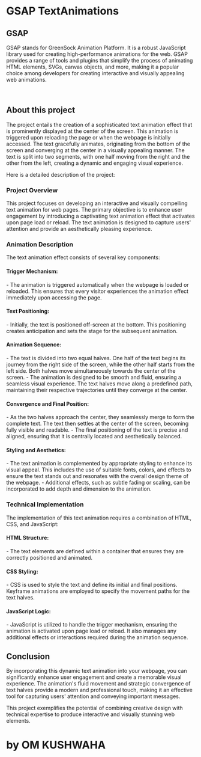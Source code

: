# GSAP TextAnimations

<h2>
GSAP
</h2>

GSAP stands for GreenSock Animation Platform. It is a robust JavaScript library used for creating high-performance animations for the web. GSAP provides a range of tools and plugins that simplify the process of animating HTML elements, SVGs, canvas objects, and more, making it a popular choice among developers for creating interactive and visually appealing web animations.

</br>

<h2>
About this project
</h2>

The project entails the creation of a sophisticated text animation effect that is prominently displayed at the center of the screen. This animation is triggered upon reloading the page or when the webpage is initially accessed. The text gracefully animates, originating from the bottom of the screen and converging at the center in a visually appealing manner. The text is split into two segments, with one half moving from the right and the other from the left, creating a dynamic and engaging visual experience.

Here is a detailed description of the project:

<h3>Project Overview</h3> 

This project focuses on developing an interactive and visually compelling text animation for web pages. The primary objective is to enhance user engagement by introducing a captivating text animation effect that activates upon page load or reload. The text animation is designed to capture users' attention and provide an aesthetically pleasing experience.

<h3>Animation Description</h3> 

The text animation effect consists of several key components:

 <h4>Trigger Mechanism:</h4>
   - The animation is triggered automatically when the webpage is loaded or reloaded. This ensures that every visitor experiences the animation effect immediately upon accessing the page.

<h4>Text Positioning:</h4>
   - Initially, the text is positioned off-screen at the bottom. This positioning creates anticipation and sets the stage for the subsequent animation.

<h4>Animation Sequence:</h4>
   - The text is divided into two equal halves. One half of the text begins its journey from the right side of the screen, while the other half starts from the left side. Both halves move simultaneously towards the center of the screen.
   - The animation is designed to be smooth and fluid, ensuring a seamless visual experience. The text halves move along a predefined path, maintaining their respective trajectories until they converge at the center.

<h4>Convergence and Final Position:</h4>
   - As the two halves approach the center, they seamlessly merge to form the complete text. The text then settles at the center of the screen, becoming fully visible and readable.
   - The final positioning of the text is precise and aligned, ensuring that it is centrally located and aesthetically balanced.

<h4>Styling and Aesthetics:</h4>
   - The text animation is complemented by appropriate styling to enhance its visual appeal. This includes the use of suitable fonts, colors, and effects to ensure the text stands out and resonates with the overall design theme of the webpage.
   - Additional effects, such as subtle fading or scaling, can be incorporated to add depth and dimension to the animation.

<h3> Technical Implementation </h3>

The implementation of this text animation requires a combination of HTML, CSS, and JavaScript:

<h4>HTML Structure:</h4>
   - The text elements are defined within a container that ensures they are correctly positioned and animated.

<h4>CSS Styling:</h4>
   - CSS is used to style the text and define its initial and final positions. Keyframe animations are employed to specify the movement paths for the text halves.

<h4>JavaScript Logic:</h4>
   - JavaScript is utilized to handle the trigger mechanism, ensuring the animation is activated upon page load or reload. It also manages any additional effects or interactions required during the animation sequence.

<h2>Conclusion</h2> 

By incorporating this dynamic text animation into your webpage, you can significantly enhance user engagement and create a memorable visual experience. The animation's fluid movement and strategic convergence of text halves provide a modern and professional touch, making it an effective tool for capturing users' attention and conveying important messages.

This project exemplifies the potential of combining creative design with technical expertise to produce interactive and visually stunning web elements.


<h1>
by OM KUSHWAHA
</h1>
